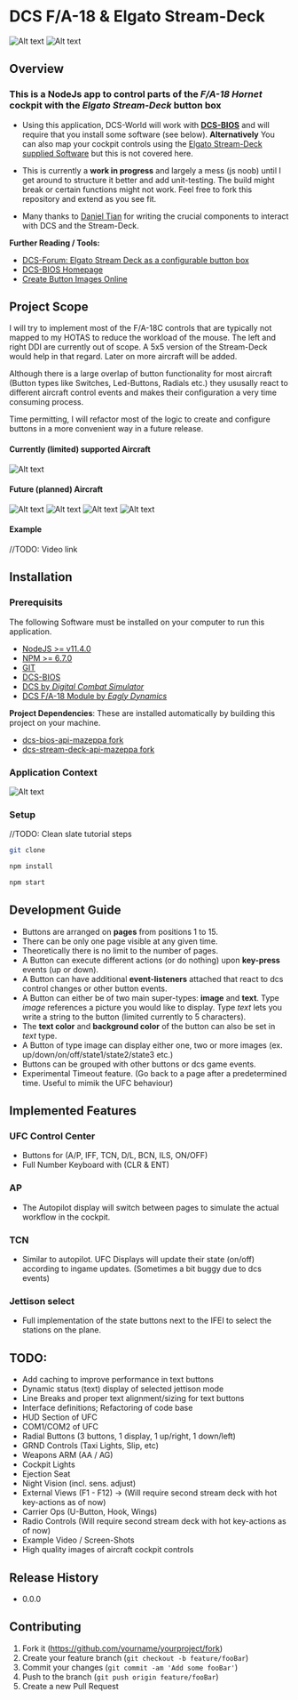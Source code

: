 # DCS F/A-18 & Elgato Stream-Deck
![Alt text](./resources/docs/dcs_logo_small.jpg?raw=true "DCS")
![Alt text](./resources/docs/elgato_logo_small.jpg?raw=true "ELGATO Stream Deck")
## Overview
### This is a NodeJs app to control parts of the *F/A-18 Hornet* cockpit with the *Elgato Stream-Deck* button box

- Using this application, DCS-World will work with [**DCS-BIOS**](https://github.com/dcs-bios/dcs-bios.git) and will require that you install some software (see below). **Alternatively** You can also map your cockpit controls using the [Elgato Stream-Deck supplied Software](https://www.elgato.com/en/gaming/downloads) but this is not covered here.

- This is currently a **work in progress** and largely a mess (js noob) until I get around to structure it better and add unit-testing. The build might break or certain functions might not work.
Feel free to fork this repository and extend as you see fit.
 
- Many thanks to [Daniel Tian](https://github.com/danieltian) for writing the crucial components to interact with DCS and the Stream-Deck. 

**Further Reading / Tools:**

- [DCS-Forum: Elgato Stream Deck as a configurable button box](https://forums.eagle.ru/showthread.php?t=189194)
- [DCS-BIOS Homepage](http://dcs-bios.a10c.de/)
- [Create Button Images Online](https://www.elgato.com/en/gaming/keycreator)


## Project Scope

I will try to implement most of the F/A-18C controls that are typically not mapped to my HOTAS to reduce the workload of the mouse. The left and right DDI are currently out of scope. A 5x5 version of the Stream-Deck would help in that regard.
Later on more aircraft will be added.

Although there is a large overlap of button functionality for most aircraft (Button types like Switches, Led-Buttons, Radials etc.) they ususally react to different aircraft control events and makes their configuration a very time consuming process.

Time permitting, I will refactor most of the logic to create and configure buttons in a more convenient way in a future release.


#### Currently (limited) supported Aircraft
![Alt text](./resources/images/menus/menu_fa_18c.png?raw=true "FA-18C Hornet")

#### Future (planned) Aircraft
![Alt text](./resources/images/menus/menu_f14.png?raw=true "F14 Tomcat")
![Alt text](./resources/images/menus/menu_aj37.png?raw=true "AJ37 Viggen")
![Alt text](./resources/images/menus/menu_m2000.png?raw=true "Mirage 2000")
![Alt text](./resources/images/menus/menu_av8b.png?raw=true "AV8B Harrier")

#### Example

//TODO: Video link

## Installation

### Prerequisits

The following Software must be installed on your computer to run this application. 
 
- [NodeJS >= v11.4.0](https://nodejs.org/en/)
- [NPM >= 6.7.0](https://www.npmjs.com/get-npm)
- [GIT](https://git-scm.com/)
- [DCS-BIOS](https://github.com/dcs-bios/dcs-bios.git)
- [DCS by *Digital Combat Simulator*](https://www.digitalcombatsimulator.com/en/products/world/)
- [DCS F/A-18 Module by *Eagly Dynamics*](https://www.digitalcombatsimulator.com/en/products/planes/hornet/)

**Project Dependencies**:
These are installed automatically by building this project on your machine.
- [dcs-bios-api-mazeppa fork](https://github.com/mazeppashorse/dcs-bios-api.git)
- [dcs-stream-deck-api-mazeppa fork](https://github.com/mazeppashorse/stream-deck-api.git)

### Application Context

![Alt text](resources/docs/elgato_dcs_fa18_architecture.png?raw=true "DCS")

### Setup

//TODO: Clean slate tutorial steps

```sh
git clone 

npm install

npm start
```
    
## Development Guide
* Buttons are arranged on **pages** from positions 1 to 15. 
* There can be only one page visible at any given time.
* Theoretically there is no limit to the number of pages.
* A Button can execute different actions (or do nothing) upon **key-press** events (up or down).
* A Button can have additional **event-listeners** attached that react to dcs control changes or other button events.
* A Button can either be of two main super-types: **image** and **text**. Type *image* references a picture you would like to display. Type *text* lets you write a string to the button (limited currently to 5 characters).
* The **text color** and **background color** of the button can also be set in *text* type.
* A Button of type image can display either one, two or more images (ex. up/down/on/off/state1/state2/state3 etc.)
* Buttons can be grouped with other buttons or dcs game events.
* Experimental Timeout feature. (Go back to a page after a predetermined time. Useful to mimik the UFC behaviour)

## Implemented Features
### UFC Control Center
-  Buttons for (A/P, IFF, TCN, D/L, BCN, ILS, ON/OFF)
-  Full Number Keyboard with (CLR & ENT)

### AP
- The Autopilot display will switch between pages to simulate the actual workflow in the cockpit.
### TCN
- Similar to autopilot. UFC Displays will update their state (on/off) according to ingame updates. (Sometimes a bit buggy due to dcs events)
### Jettison select
 - Full implementation of the state buttons next to the IFEI to select the stations on the plane. 
 
## TODO:
- Add caching to improve performance in text buttons
- Dynamic status (text) display of selected jettison mode
- Line Breaks and proper text alignment/sizing for text buttons
- Interface definitions; Refactoring of code base
- HUD Section of UFC
- COM1/COM2 of UFC
- Radial Buttons (3 buttons, 1 display, 1 up/right, 1 down/left)
- GRND Controls (Taxi Lights, Slip, etc)
- Weapons ARM (AA / AG)
- Cockpit Lights
- Ejection Seat
- Night Vision (incl. sens. adjust)
- External Views (F1 - F12) -> (Will require second stream deck with hot key-actions as of now)
- Carrier Ops (U-Button, Hook, Wings)
- Radio Controls (Will require second stream deck with hot key-actions as of now)
- Example Video / Screen-Shots
- High quality images of aircraft cockpit controls


## Release History

* 0.0.0
   
## Contributing

1. Fork it (<https://github.com/yourname/yourproject/fork>)
2. Create your feature branch (`git checkout -b feature/fooBar`)
3. Commit your changes (`git commit -am 'Add some fooBar'`)
4. Push to the branch (`git push origin feature/fooBar`)
5. Create a new Pull Request
